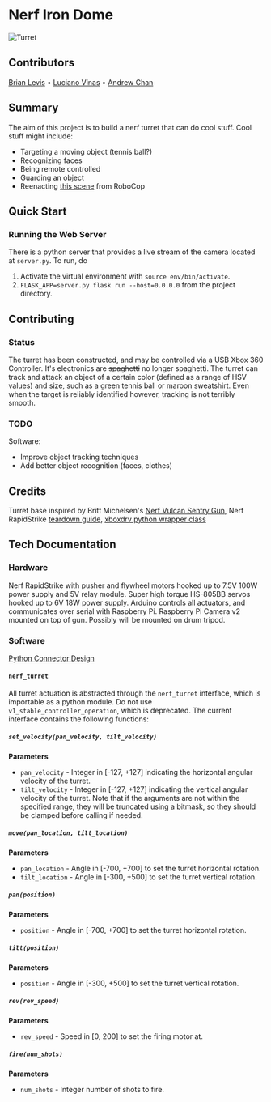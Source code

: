 # Nerf Iron Dome
![Turret](https://github.com/brianlevis/nerf-iron-dome/raw/master/turret.jpg)
## Contributors
[Brian Levis](https://github.com/brianlevis) • [Luciano Vinas](https://github.com/lucianovinas) • [Andrew Chan](https://github.com/theandrewchan)
## Summary
The aim of this project is to build a nerf turret that can do cool stuff. Cool stuff might include:
* Targeting a moving object (tennis ball?)
* Recognizing faces
* Being remote controlled
* Guarding an object
* Reenacting [this scene](https://www.youtube.com/watch?v=mrXfh4hENKs) from RoboCop

## Quick Start
### Running the Web Server
There is a python server that provides a live stream of the camera located at `server.py`. To run, do
1. Activate the virtual environment with `source env/bin/activate`.
2. `FLASK_APP=server.py flask run --host=0.0.0.0` from the project directory.

## Contributing
### Status
The turret has been constructed, and may be controlled via a USB Xbox 360 Controller. It's electronics are ~~spaghetti~~ no longer spaghetti.
The turret can track and attack an object of a certain color (defined as a range of HSV values) and size, such as a green tennis ball or maroon sweatshirt. Even when the target is reliably identified however, tracking is not terribly smooth.
### TODO
Software:
* Improve object tracking techniques
* Add better object recognition (faces, clothes)
## Credits
Turret base inspired by Britt Michelsen's [Nerf Vulcan Sentry Gun](http://www.instructables.com/id/Nerf-Vulcan-Sentry-Gun/), Nerf RapidStrike [teardown guide](http://torukmakto4.blogspot.com/2013/10/standard-rapidstrike-illustrated-guide.html),
[xboxdrv python wrapper class](https://github.com/FRC4564/Xbox)

## Tech Documentation

### Hardware
Nerf RapidStrike with pusher and flywheel motors hooked up to 7.5V 100W power supply and 5V relay module. Super high torque HS-805BB servos hooked up to 6V 18W power supply. Arduino controls all actuators, and communicates over serial with Raspberry Pi. Raspberry Pi Camera v2 mounted on top of gun. Possibly will be mounted on drum tripod.

### Software
[Python Connector Design](https://docs.google.com/document/d/1Gke5QFeYasZ8_wYOghZAU99f_aja3h15VcXeIRREn2o/pub)

#### `nerf_turret`
All turret actuation is abstracted through the `nerf_turret` interface, which is importable as a python module. Do not use `v1_stable_controller_operation`, which is deprecated. The current interface contains the following functions:

##### `set_velocity(pan_velocity, tilt_velocity)`
**Parameters**
* `pan_velocity` - Integer in [-127, +127] indicating the horizontal angular velocity of the turret.
* `tilt_velocity` - Integer in [-127, +127] indicating the vertical angular velocity of the turret.
Note that if the arguments are not within the specified range, they will be truncated using a bitmask, so they should be clamped before calling if needed.

##### `move(pan_location, tilt_location)`
**Parameters**
* `pan_location` - Angle in [-700, +700] to set the turret horizontal rotation.
* `tilt_location` - Angle in [-300, +500] to set the turret vertical rotation.

##### `pan(position)`
**Parameters**
* `position` - Angle in [-700, +700] to set the turret horizontal rotation.

##### `tilt(position)`
**Parameters**
* `position` - Angle in [-300, +500] to set the turret vertical rotation.

##### `rev(rev_speed)`
**Parameters**
* `rev_speed` - Speed in [0, 200] to set the firing motor at.

##### `fire(num_shots)`
**Parameters**
* `num_shots` - Integer number of shots to fire.
